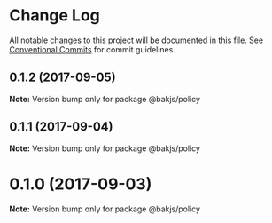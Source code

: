 # Change Log

All notable changes to this project will be documented in this file.
See [Conventional Commits](https://conventionalcommits.org) for commit guidelines.

<a name="0.1.2"></a>
## 0.1.2 (2017-09-05)




**Note:** Version bump only for package @bakjs/policy

<a name="0.1.1"></a>
## 0.1.1 (2017-09-04)




**Note:** Version bump only for package @bakjs/policy

<a name="0.1.0"></a>
# 0.1.0 (2017-09-03)




**Note:** Version bump only for package @bakjs/policy
